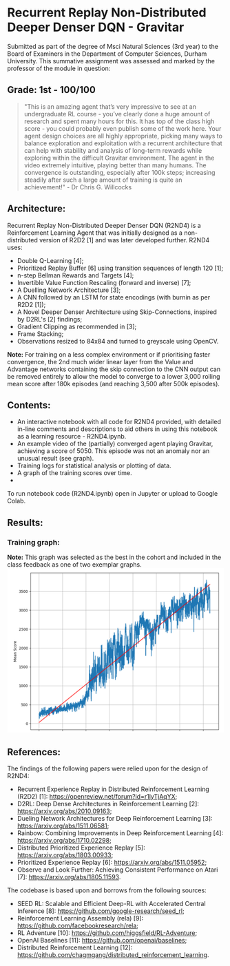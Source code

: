 # Recurrent Replay Non-Distributed Deeper Denser DQN - Gravitar
Submitted as part of the degree of Msci Natural Sciences (3rd year) to the Board of Examiners in the Department of Computer Sciences, Durham University. 
This summative assignment was assessed and marked by the professor of the module in question:
## Grade: 1st - 100/100
> "This is an amazing agent that’s very impressive to see at an undergraduate RL course - you’ve clearly done
> a huge amount of research and spent many hours for this. It has top of the class high score - you could
> probably even publish some of the work here. Your agent design choices are all highly appropriate, picking
> many ways to balance exploration and exploitation with a recurrent architecture that can help with stability
> and analysis of long-term rewards while exploring within the difficult Gravitar environment. The agent in
> the video extremely intuitive, playing better than many humans. The convergence is outstanding, especially
> after 100k steps; increasing steadily after such a large amount of training is quite an achievement!" - Dr Chris G. Willcocks

## Architecture:
Recurrent Replay Non-Distributed Deeper Denser DQN (R2ND4) is a Reinforcement Learning Agent that was initially designed as a non-distributed version of R2D2 [1] and was later developed further. R2ND4 uses: 
* Double Q-Learning [4];
* Prioritized Replay Buffer [6] using transition sequences of length 120 [1];
* n-step Bellman Rewards and Targets [4];
* Invertible Value Function Rescaling (forward and inverse) [7];
* A Duelling Network Architecture [3];
* A CNN followed by an LSTM for state encodings (with burnin as per R2D2 [1]);
* A Novel Deeper Denser Architecture using Skip-Connections, inspired by D2RL's [2] findings;
* Gradient Clipping as recommended in [3];
* Frame Stacking;
* Observations resized to 84x84 and turned to greyscale using OpenCV.

**Note:** For training on a less complex environment or if prioritising faster convergence, the 2nd much wider linear layer from the Value and Advantage networks containing the skip connection to the CNN output can be removed entirely to allow the model to converge to a lower 3,000 rolling mean score after 180k episodes (and reaching 3,500 after 500k episodes).

## Contents:
* An interactive notebook with all code for R2ND4 provided, with detailed in-line comments and descriptions to aid others in using this notebook as a learning resource - R2ND4.ipynb.
* An example video of the (partially) converged agent playing Gravitar, achieving a score of 5050. This episode was not an anomaly nor an unusual result (see graph).
* Training logs for statistical analysis or plotting of data.
* A graph of the training scores over time. 
* 
To run notebook code (R2ND4.ipynb) open in Jupyter or upload to Google Colab. 

## Results:
### Training graph:
**Note:** This graph was selected as the best in the cohort and included in the class feedback as one of two exemplar graphs.
![Training graph](training-graph.png?raw=true "Training graph")
## References:
The findings of the following papers were relied upon for the design of R2ND4:
* Recurrent Experience Replay in Distributed Reinforcement Learning (R2D2) [1]: https://openreview.net/forum?id=r1lyTjAqYX;
* D2RL: Deep Dense Architectures in Reinforcement Learning  [2]: https://arxiv.org/abs/2010.09163;
* Dueling Network Architectures for Deep Reinforcement Learning [3]: https://arxiv.org/abs/1511.06581;
* Rainbow: Combining Improvements in Deep Reinforcement Learning [4]: https://arxiv.org/abs/1710.02298;
* Distributed Prioritized Experience Replay [5]: https://arxiv.org/abs/1803.00933;
* Prioritized Experience Replay [6]: https://arxiv.org/abs/1511.05952;
* Observe and Look Further: Achieving Consistent Performance on Atari [7]: https://arxiv.org/abs/1805.11593.

The codebase is based upon and borrows from the following sources:
* SEED RL: Scalable and Efficient Deep-RL with Accelerated Central Inference [8]: https://github.com/google-research/seed_rl;
* Reinforcement Learning Assembly (rela) [9]: https://github.com/facebookresearch/rela;
* RL Adventure [10]: https://github.com/higgsfield/RL-Adventure;
* OpenAI Baselines [11]: https://github.com/openai/baselines;
* Distributed Reinforcement Learning [12]: https://github.com/chagmgang/distributed_reinforcement_learning.
